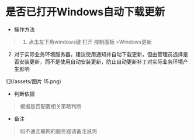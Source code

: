 # 是否已打开Windows自动下载更新

- 操作方法
> 1. 点击左下角windows键 打开 控制面板 >Windows更新
  2. 对于实际业务环境服务器，建议使用通知并自动下载更新，但由管理员选择是否安装更新，而不是使用自动安装更新，防止自动更新补丁对实际业务环境产生影响

![](/assets/图片 15.png)

- 判断依据
> 根据是否配置相关策略判断

- 备注
> 如不通互联网的服务器请备注说明